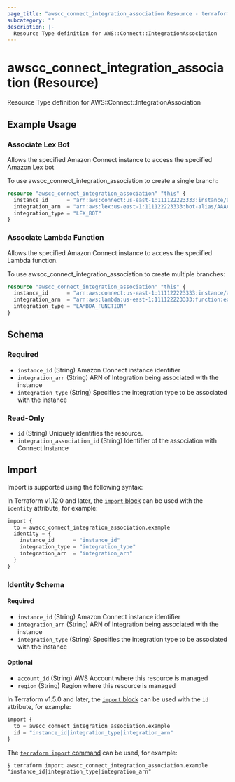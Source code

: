```yaml
---
page_title: "awscc_connect_integration_association Resource - terraform-provider-awscc"
subcategory: ""
description: |-
  Resource Type definition for AWS::Connect::IntegrationAssociation
---
```


# awscc_connect_integration_association (Resource)

Resource Type definition for AWS::Connect::IntegrationAssociation

## Example Usage

### Associate Lex Bot
Allows the specified Amazon Connect instance to access the specified Amazon Lex bot

To use awscc_connect_integration_association to create a single branch:
```terraform
resource "awscc_connect_integration_association" "this" {
  instance_id      = "arn:aws:connect:us-east-1:111122223333:instance/aaaaaaaa-bbbb-cccc-dddd-eeeeeeeeeeee"
  integration_arn  = "arn:aws:lex:us-east-1:111122223333:bot-alias/AAAAAAAAAA/BBBBBBBBBB"
  integration_type = "LEX_BOT"
}
```

### Associate Lambda Function
Allows the specified Amazon Connect instance to access the specified Lambda function.

To use awscc_connect_integration_association to create multiple branches:
```terraform
resource "awscc_connect_integration_association" "this" {
  instance_id      = "arn:aws:connect:us-east-1:111122223333:instance/aaaaaaaa-bbbb-cccc-dddd-eeeeeeeeeeee"
  integration_arn  = "arn:aws:lambda:us-east-1:111122223333:function:example_function"
  integration_type = "LAMBDA_FUNCTION"
}
```

<!-- schema generated by tfplugindocs -->
## Schema

### Required

- `instance_id` (String) Amazon Connect instance identifier
- `integration_arn` (String) ARN of Integration being associated with the instance
- `integration_type` (String) Specifies the integration type to be associated with the instance

### Read-Only

- `id` (String) Uniquely identifies the resource.
- `integration_association_id` (String) Identifier of the association with Connect Instance

## Import

Import is supported using the following syntax:

In Terraform v1.12.0 and later, the [`import` block](https://developer.hashicorp.com/terraform/language/import) can be used with the `identity` attribute, for example:

```terraform
import {
  to = awscc_connect_integration_association.example
  identity = {
    instance_id      = "instance_id"
    integration_type = "integration_type"
    integration_arn  = "integration_arn"
  }
}
```

<!-- schema generated by tfplugindocs -->
### Identity Schema

#### Required

- `instance_id` (String) Amazon Connect instance identifier
- `integration_arn` (String) ARN of Integration being associated with the instance
- `integration_type` (String) Specifies the integration type to be associated with the instance

#### Optional

- `account_id` (String) AWS Account where this resource is managed
- `region` (String) Region where this resource is managed

In Terraform v1.5.0 and later, the [`import` block](https://developer.hashicorp.com/terraform/language/import) can be used with the `id` attribute, for example:

```terraform
import {
  to = awscc_connect_integration_association.example
  id = "instance_id|integration_type|integration_arn"
}
```

The [`terraform import` command](https://developer.hashicorp.com/terraform/cli/commands/import) can be used, for example:

```shell
$ terraform import awscc_connect_integration_association.example "instance_id|integration_type|integration_arn"
```
